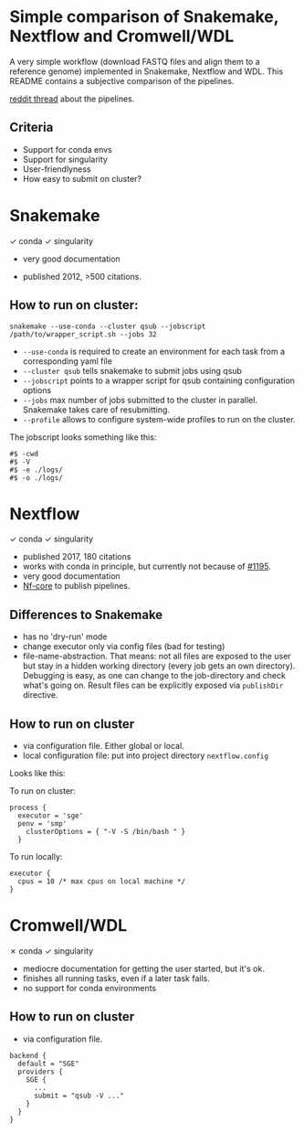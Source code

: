 # Simple comparison of Snakemake, Nextflow and Cromwell/WDL

A very simple workflow (download FASTQ files and align them to a reference genome) implemented 
in Snakemake, Nextflow and WDL. This README contains a subjective comparison of the pipelines. 

[reddit thread](https://www.reddit.com/r/bioinformatics/comments/a4fq4i/given_the_experience_of_others_writing/) about the pipelines. 

## Criteria
* Support for conda envs
* Support for singularity
* User-friendlyness
* How easy to submit on cluster?

# Snakemake

✓ conda ✓ singularity

* very good documentation

* published 2012, >500 citations.

## How to run on cluster:
```
snakemake --use-conda --cluster qsub --jobscript /path/to/wrapper_script.sh --jobs 32
```

* `--use-conda` is required to create an environment for each task from a corresponding yaml file
* `--cluster qsub` tells snakemake to submit jobs using qsub
* `--jobscript` points to a wrapper script for qsub containing configuration options
* `--jobs` max number of jobs submitted to the cluster in parallel. Snakemake takes care of resubmitting.
* `--profile` allows to configure system-wide profiles to run on the cluster.

The jobscript looks something like this:
```
#$ -cwd
#$ -V
#$ -e ./logs/
#$ -o ./logs/

```


# Nextflow
✓ conda ✓ singularity

* published 2017, 180 citations
* works with conda in principle, but currently not because of [#1195](https://github.com/nextflow-io/nextflow/issues/1195).
* very good documentation
* [Nf-core](https://nf-co.re) to publish pipelines. 

## Differences to Snakemake

* has no 'dry-run' mode
* change executor only via config files (bad for testing)
* file-name-abstraction. That means: not all files are exposed to the user but stay in a hidden working directory (every job gets an own directory). Debugging is easy, as one can change to the job-directory and check what's going on. Result files can be explicitly exposed via `publishDir` directive.

## How to run on cluster

* via configuration file. Either global or local.
* local configuration file: put into project directory `nextflow.config`

Looks like this:

To run on cluster:
```
process {
  executor = 'sge'
  penv = 'smp'
    clusterOptions = { "-V -S /bin/bash " }
  }
```

To run locally:
```
executor {
  cpus = 10 /* max cpus on local machine */
}
```


# Cromwell/WDL
✗ conda ✓ singularity

* mediocre documentation for getting the user started, but it's ok.
* finishes all running tasks, even if a later task fails.
* no support for conda environments

## How to run on cluster

* via configuration file.

```
backend {
  default = "SGE"
  providers {
    SGE {
      ...
      submit = "qsub -V ..."
    }
  }
}
```

